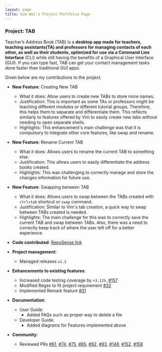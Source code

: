 ```yaml
---
layout: page
title: Guo Wei's Project Portfolio Page
---
```


### Project: TAB

Teacher’s Address Book (TAB) is a **desktop app made for teachers, teaching assistants(TA) and professors for managing
contacts of each other, as well as their students, optimized for use via a Command Line Interface** (CLI) while still
having the benefits of a Graphical User Interface (GUI). If you can type fast, TAB can get your contact management tasks
done faster than traditional GUI apps.

Given below are my contributions to the project.

* **New Feature**: Creating New TAB
    * What it does: Allow users to create new TABs to store more names.
    * Justification: This is important as some TAs or professors might be teaching different modules or different tutorial groups. Therefore, this helps them to separate and differentiate them.
  This reflects similarly to features offered by Vim to easily create new tabs without needing to open separate shells.
    * Highlights: This enhancement's main challenge was that it is compulsory to integrate other core features, like swap and rename. 
* **New Feature**: Rename Current TAB
  * What it does: Allows users to rename the current TAB to something else.
  * Justification: This allows users to easily differentiate the address books created.
  * Highlights: This was challenging to correctly manage and store the changes information for future use.
* **New Feature**: Swapping between TAB
  * What it does: Allows users to swap between the TABs created with `ctrl+tab` shortcut or `swap` command.
  * Justification: Similar to Vim's tab creation, a quick way to swap between TABs created is needed.
  * Highlights: The main challenge for this was to correctly save the current TAB and swap between TABs. Also, there was a need to
  correctly keep track of where the user left off for a better experience.
* **Code contributed**: [RepoSense link](https://nus-cs2103-ay2223s1.github.io/tp-dashboard/?search=guowei42&breakdown=true)

* **Project management**:
    * Managed releases `v1.2`

* **Enhancements to existing features**:
    * Increased code testing coverage by `+3.11%`. [#157](https://github.com/AY2223S1-CS2103T-T17-1/tp/pull/157)
    * Modified Regex to fit project requirement [#32](https://github.com/AY2223S1-CS2103T-T17-1/tp/pull/32)
    * Implemented Remark feature [#31](https://github.com/AY2223S1-CS2103T-T17-1/tp/pull/31)

* **Documentation**:
    * User Guide:
        * Added FAQs such as proper way to delete a file
    * Developer Guide:
        * Added diagrams for Features implemented above

* **Community**:
    * Reviewed PRs [#61](https://github.com/AY2223S1-CS2103T-T17-1/tp/pull/61),
[#74](https://github.com/AY2223S1-CS2103T-T17-1/tp/pull/74), 
[#75](https://github.com/AY2223S1-CS2103T-T17-1/tp/pull/75), 
[#85](https://github.com/AY2223S1-CS2103T-T17-1/tp/pull/85),
[#92](https://github.com/AY2223S1-CS2103T-T17-1/tp/pull/92), 
[#93](https://github.com/AY2223S1-CS2103T-T17-1/tp/pull/93),
[#148](https://github.com/AY2223S1-CS2103T-T17-1/tp/pull/148),
[#152](https://github.com/AY2223S1-CS2103T-T17-1/tp/pull/152),
[#158](https://github.com/AY2223S1-CS2103T-T17-1/tp/pull/158)

